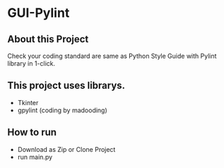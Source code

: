# GUI-Pylint
## About this Project
Check your coding standard are same as Python Style Guide with Pylint library in 1-click.
## This project uses librarys.
- Tkinter
- gpylint (coding by madooding)
## How to run
- Download as Zip or Clone Project
- run main.py

